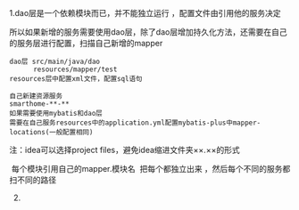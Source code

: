 1.dao层是一个依赖模块而已，并不能独立运行 ，配置文件由引用他的服务决定 

所以如果新增的服务需要使用dao层，除了dao层增加持久化方法，还需要在自己的服务层进行配置，扫描自己新增的mapper

```
dao层 src/main/java/dao 
      resources/mapper/test
resources层中配置xml文件，配置sql语句
```

```
自己新建资源服务
smarthome-**-**
如果需要使用mybatis和dao层
需要在自己服务resources中的application.yml配置mybatis-plus中mapper-locations(一般配置相同)
```

注：idea可以选择project files，避免idea缩进文件夹××.××的形式

​      每个模块引用自己的mapper.模块名  把每个都独立出来 ，然后每个不同的服务都扫不同的路径 

2.